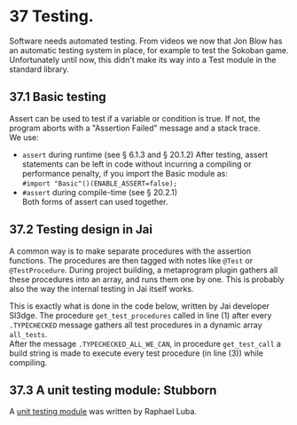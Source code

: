 # 37 Testing.

Software needs automated testing. From videos we now that Jon Blow has an automatic testing system in place, for example to test the Sokoban game.
Unfortunately until now, this didn't make its way into a Test module in the standard library.

## 37.1 Basic testing
Assert can be used to test if a variable or condition is true. If not, the program aborts with a "Assertion Failed" message and a stack trace.  
We use:
* `assert` during runtime (see § 6.1.3 and § 20.1.2)
  After testing, assert statements can be left in code without incurring a compiling or performance penalty, if you import the Basic module as:  
  `#import "Basic"()(ENABLE_ASSERT=false);`
* `#assert` during compile-time (see § 20.2.1)  
Both forms of assert can used together.

## 37.2 Testing design in Jai
A common way is to make separate procedures with the assertion functions. The procedures are then tagged with notes like `@Test` or `@TestProcedure`.
During project building, a metaprogram plugin gathers all these procedures into an array, and runs them one by one. This is probably also the way the internal testing in Jai itself works.  

This is exactly what is done in the code below, written by Jai developer Sl3dge. The procedure `get_test_procedures` called in line (1) after every `.TYPECHECKED` message gathers all test procedures in a dynamic array `all_tests`.  
After the message `.TYPECHECKED_ALL_WE_CAN`, in procedure `get_test_call` a build string is made to execute every test procedure (in line (3)) while compiling.

## 37.3 A unit testing module: Stubborn
A [unit testing module](https://github.com/rluba/stubborn) was written by Raphael Luba.